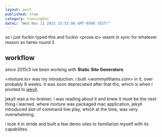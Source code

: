```yaml
---
layout: post
published: true
category: runningDoc
dateL: "Wed Nov 11 2015 15:52:08 GMT-0500 (EST)"
---
```




so i just fuckin typed this
and fuckin <prose.io> wasnt in sync for whatever reason
so heres round 2

## workflow

since 2015/3 ive been working with **Static Site Generators**

<mixture.io> was my introduction. i built <wommytilliams.com> in it, over probably 6 weeks. it was soon depreciated after that tho, which is when i pivoted to [jekyll](jekyllrb.com). 

jekyll was a no-brainer; i was reading about it and knew it must be the next thing i learned. where mixture was packaged mac application, jekyll introduced alot of command line play, which at the time, was very overwhelming.

i took it in stride and built a few demo sites to familiarize myself with its capabilites.
